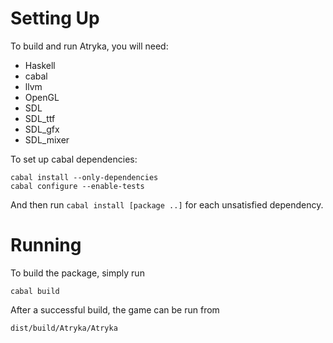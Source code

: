 # Setting Up

To build and run Atryka, you will need:

 * Haskell
 * cabal
 * llvm
 * OpenGL
 * SDL
 * SDL\_ttf
 * SDL\_gfx
 * SDL\_mixer

To set up cabal dependencies:

    cabal install --only-dependencies
    cabal configure --enable-tests

And then run `cabal install [package ..]` for each unsatisfied dependency.

# Running

To build the package, simply run

    cabal build

After a successful build, the game can be run from

    dist/build/Atryka/Atryka
